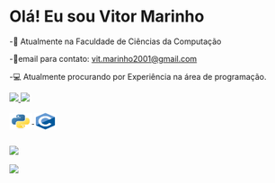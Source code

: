 # Olá! Eu sou Vitor Marinho

-📖 Atualmente na Faculdade de Ciências da Computação

-📨email para contato: vit.marinho2001@gmail.com

-💻 Atualmente procurando por Experiência na área de programação.


<div>
  <a href="https://github.com/VitMarin">
  <img height="180em" src="https://github-readme-stats.vercel.app/api?username=VitMarin&show_icons=true&theme=gotham&include_all_commits=true&count_private=true"/>
  <img height="180em" src="https://github-readme-stats.vercel.app/api/top-langs/?username=VitMarin&layout=compact&langs_count=7&theme=gotham"/>
</div>

<div style="display: inline_block"><br>
<img align="center" alt="Vitor-Python" height="30" width="40" src="https://raw.githubusercontent.com/devicons/devicon/master/icons/python/python-original.svg">
<img align="center" alt="Vitor-C" height="30" width="40" src="https://raw.githubusercontent.com/devicons/devicon/master/icons/c/c-original.svg">

##

<a href="https://www.linkedin.com/in/vitor-marinho-87809a178/" target="_blank"><img src="https://img.shields.io/badge/-LinkedIn-%230077B5?style=for-the-badge&logo=linkedin&logoColor=white" target="_blank"></a> 

<a href = "mailto:vit.marinho2001@gmail.com"><img src="https://img.shields.io/badge/-Gmail-%23333?style=for-the-badge&logo=gmail&logoColor=white" target="_blank"></a>

